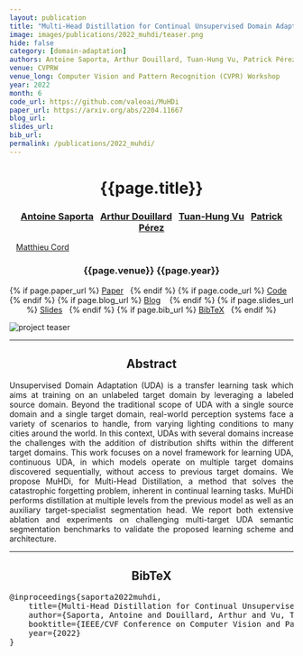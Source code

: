 ```yaml
---
layout: publication
title: "Multi-Head Distillation for Continual Unsupervised Domain Adaptation in Semantic Segmentation"
image: images/publications/2022_muhdi/teaser.png
hide: false
category: [domain-adaptation]
authors: Antoine Saporta, Arthur Douillard, Tuan-Hung Vu, Patrick Pérez and Matthieu Cord
venue: CVPRW
venue_long: Computer Vision and Pattern Recognition (CVPR) Workshop
year: 2022
month: 6
code_url: https://github.com/valeoai/MuHDi
paper_url: https://arxiv.org/abs/2204.11667
blog_url:
slides_url:
bib_url:
permalink: /publications/2022_muhdi/
---
```


<h1 align="center"> {{page.title}} </h1>
<!-- Simple call of authors -->
<!-- <h3 align="center"> {{page.authors}} </h3> -->
<!-- Alternatively you can add links to author pages -->
<h3 align="center"> <a href="https://scholar.google.com/citations?user=jSwfIU4AAAAJ">Antoine Saporta</a>&nbsp;&nbsp; <a href="https://arthurdouillard.com/">Arthur Douillard</a>&nbsp;&nbsp; <a href="https://tuanhungvu.github.io/">Tuan-Hung Vu</a>&nbsp;&nbsp; <a href="https://ptrckprz.github.io/">Patrick Pérez</a> </h3>&nbsp;&nbsp; <a href="http://webia.lip6.fr/~cord/">Matthieu Cord</a>


<h3 align="center"> {{page.venue}} {{page.year}} </h3>

<div align="center">
  <p>
    {% if page.paper_url %}
    <a href="{{ page.paper_url }}"><i class="far fa-file-pdf"></i> Paper</a>&nbsp;&nbsp;
    {% endif %}
    {% if page.code_url %}
    <a href="{{ page.code_url }}"><i class="fab fa-github"></i> Code</a> &nbsp;&nbsp;
    {% endif %}
    {% if page.blog_url %}
    <a href="{{ page.blog_url }}"><i class="fab fa-blogger"></i> Blog</a> &nbsp;&nbsp;
    {% endif %}
    {% if page.slides_url %}
    <a href="{{ page.slides_url }}"><i class="far fa-file-pdf"></i> Slides</a>&nbsp;&nbsp;
    {% endif %}
    {% if page.bib_url %}
    <a href="{{ page.bib_url}}"><i class="far fa-file-alt"></i> BibTeX</a>&nbsp;&nbsp;
    {% endif %}
  </p>
</div>

<div class="publication-teaser">
    <img src="../../{{ page.image }}" alt="project teaser"/>
</div>


<hr>

<h2  align="center"> Abstract</h2>

<p align="justify">Unsupervised Domain Adaptation (UDA) is a transfer learning task which aims at training on an unlabeled target domain by leveraging a labeled source domain. Beyond the traditional scope of UDA with a single source domain and a single target domain, real-world perception systems face a variety of scenarios to handle, from varying lighting conditions to many cities around the world. In this context, UDAs with several domains increase the challenges with the addition of distribution shifts within the different target domains. This work focuses on a novel framework for learning UDA, continuous UDA, in which models operate on multiple target domains discovered sequentially, without access to previous target domains. We propose MuHDi, for Multi-Head Distillation, a method that solves the catastrophic forgetting problem, inherent in continual learning tasks. MuHDi performs distillation at multiple levels from the previous model as well as an auxiliary target-specialist segmentation head. We report both extensive ablation and experiments on challenging multi-target UDA semantic segmentation benchmarks to validate the proposed learning scheme and architecture.
</p>

<hr>


<h2  align="center">BibTeX</h2>
<left>
  <pre class="bibtex-box">
@inproceedings{saporta2022muhdi,
    title={Multi-Head Distillation for Continual Unsupervised Domain Adaptation in Semantic Segmentation},
    author={Saporta, Antoine and Douillard, Arthur and Vu, Tuan-Hung and P{\'e}rez, Patrick and Cord, Matthieu},
    booktitle={IEEE/CVF Conference on Computer Vision and Pattern Recognition (CVPR) Workshop},
    year={2022}
}</pre>
</left>

<br>
